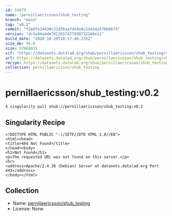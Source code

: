 ```yaml
---
id: 14679
name: "pernillaericsson/shub_testing"
branch: "main"
tag: "v0.2"
commit: "f2e6fe14430c31d3baa7de4e8c24a34a376b6679"
version: "dc5a44a4de7d12657d77938722166e11"
build_date: "2020-10-20T10:57:40.235Z"
size_mb: 96.0
size: 37068831
sif: "https://datasets.datalad.org/shub/pernillaericsson/shub_testing/v0.2/2020-10-20-f2e6fe14-dc5a44a4/dc5a44a4de7d12657d77938722166e11.sif"
url: https://datasets.datalad.org/shub/pernillaericsson/shub_testing/v0.2/2020-10-20-f2e6fe14-dc5a44a4/
recipe: https://datasets.datalad.org/shub/pernillaericsson/shub_testing/v0.2/2020-10-20-f2e6fe14-dc5a44a4/Singularity
collection: pernillaericsson/shub_testing
---
```


# pernillaericsson/shub_testing:v0.2

```bash
$ singularity pull shub://pernillaericsson/shub_testing:v0.2
```

## Singularity Recipe

```singularity
<!DOCTYPE HTML PUBLIC "-//IETF//DTD HTML 2.0//EN">
<html><head>
<title>404 Not Found</title>
</head><body>
<h1>Not Found</h1>
<p>The requested URL was not found on this server.</p>
<hr>
<address>Apache/2.4.38 (Debian) Server at datasets.datalad.org Port 443</address>
</body></html>
```

## Collection

 - Name: [pernillaericsson/shub_testing](https://github.com/pernillaericsson/shub_testing)
 - License: None

